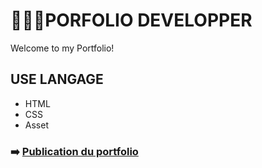 #   👩🏽‍💻​PORFOLIO DEVELOPPER 


Welcome to my Portfolio!


## USE LANGAGE

* HTML
* CSS
* Asset


### ➡️  [Publication du portfolio](https://diarah-zr.github.io/Mon-porfolio-/)
